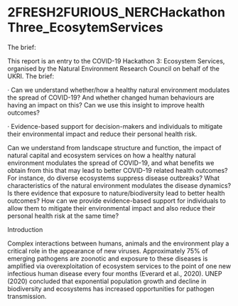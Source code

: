 # 2FRESH2FURIOUS_NERCHackathonThree_EcosytemServices

 The brief:  

This report is an entry to the COVID-19 Hackathon 3: Ecosystem Services, organised by the Natural Environment Research Council on behalf of the UKRI.  The brief: 

·        Can we understand whether/how a healthy natural environment modulates the spread of COVID-19? And whether changed human behaviours are having an impact on this? Can we use this insight to improve health outcomes? 

·        Evidence-based support for decision-makers and individuals to mitigate their environmental impact and reduce their personal health risk. 

Can we understand from landscape structure and function, the impact of natural capital and ecosystem services on how a healthy natural environment modulates the spread of COVID-19, and what benefits we obtain from this that may lead to better COVID-19 related health outcomes? For instance, do diverse ecosystems suppress disease outbreaks?  What characteristics of the natural environment modulates the disease dynamics? Is there evidence that exposure to nature/biodiversity lead to better health outcomes? How can we provide evidence-based support for individuals to allow them to mitigate their environmental impact and also reduce their personal health risk at the same time? 

Introduction 

Complex interactions between humans, animals and the environment play a critical role in the appearance of new viruses.  Approximately 75% of emerging pathogens are zoonotic and exposure to these diseases is amplified via overexploitation of ecosystem services to the point of one new infectious human disease every four months (Everard et al., 2020). UNEP (2020) concluded that exponential population growth and decline in biodiversity and ecosystems has increased opportunities for pathogen transmission. 
